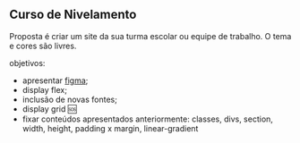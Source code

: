 ## Curso de Nivelamento 

Proposta é criar um site da sua turma escolar ou equipe de trabalho. 
O tema e cores são livres. 

objetivos: 
- apresentar [figma](https://www.figma.com/file/59wLH56t6LARi9cln4rmjk/site-curso-nivelamento?node-id=22%3A36); 
- display flex; 
- inclusão de novas fontes; 
- display grid :sos: 
- fixar conteúdos apresentados anteriormente: classes, divs, section, width, height, padding x margin, linear-gradient

